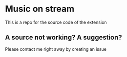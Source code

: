# Music on stream
This is a repo for the source code of the extension

## A source not working? A suggestion?
Please contact me right away by creating an issue
